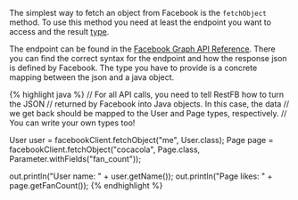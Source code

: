 The simplest way to fetch an object from Facebook is the `fetchObject` method. To use
this method you need at least the endpoint you want to access and the result [type](#supported-graph-object-types).

The endpoint can be found in the <a href="https://developers.facebook.com/docs/graph-api/reference" 
target="_blank">Facebook Graph API Reference</a>. There you can find the correct syntax for the endpoint
and how the response json is defined by Facebook. The type you have to provide is a concrete mapping 
between the json and a java object.


{% highlight java %}
// For all API calls, you need to tell RestFB how to turn the JSON
// returned by Facebook into Java objects.  In this case, the data
// we get back should be mapped to the User and Page types, respectively.
// You can write your own types too!

User user = facebookClient.fetchObject("me", User.class);
Page page = facebookClient.fetchObject("cocacola", Page.class, 
                 Parameter.withFields("fan_count"));

out.println("User name: " + user.getName());
out.println("Page likes: " + page.getFanCount());
{% endhighlight %}